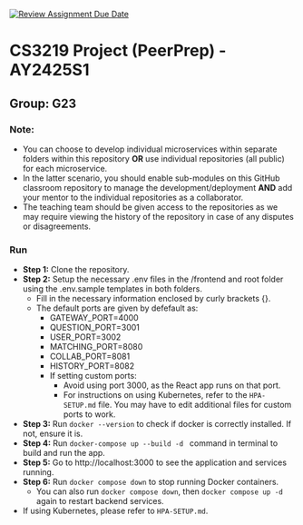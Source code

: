 [![Review Assignment Due Date](https://classroom.github.com/assets/deadline-readme-button-22041afd0340ce965d47ae6ef1cefeee28c7c493a6346c4f15d667ab976d596c.svg)](https://classroom.github.com/a/bzPrOe11)
# CS3219 Project (PeerPrep) - AY2425S1
## Group: G23

### Note: 
- You can choose to develop individual microservices within separate folders within this repository **OR** use individual repositories (all public) for each microservice. 
- In the latter scenario, you should enable sub-modules on this GitHub classroom repository to manage the development/deployment **AND** add your mentor to the individual repositories as a collaborator. 
- The teaching team should be given access to the repositories as we may require viewing the history of the repository in case of any disputes or disagreements. 

### Run
- **Step 1:** Clone the repository.
- **Step 2:** Setup the necessary .env files in the /frontend and root folder using the .env.sample templates in both folders. 
    - Fill in the necessary information enclosed by curly brackets {}. 
    - The default ports are given by defefault as:
        - GATEWAY_PORT=4000 
        - QUESTION_PORT=3001 
        - USER_PORT=3002 
        - MATCHING_PORT=8080 
        - COLLAB_PORT=8081 
        - HISTORY_PORT=8082 
        - If setting custom ports:
            - Avoid using port 3000, as the React app runs on that port.
            - For instructions on using Kubernetes, refer to the `HPA-SETUP.md` file. You may have to edit additional files for custom ports to work.
- **Step 3:** Run `docker --version` to check if docker is correctly installed. If not, ensure it is. 
- **Step 4:** Run `docker-compose up --build -d ` command in terminal to build and run the app. 
- **Step 5:** Go to http://localhost:3000 to see the application and services running. 
- **Step 6:** Run `docker compose down` to stop running Docker containers. 
    - You can also run `docker compose down`, then `docker compose up -d` again to restart backend services. 
- If using Kubernetes, please refer to `HPA-SETUP.md`. 